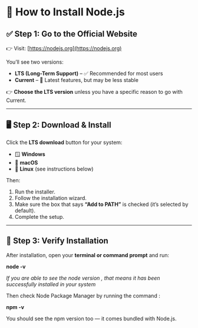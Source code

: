 # 🧰 How to Install Node.js

## ✅ Step 1: Go to the Official Website

👉 Visit: [https://nodejs.org](https://nodejs.org)

You’ll see two versions:

- **LTS (Long-Term Support)** – ✅ Recommended for most users
- **Current** – 🚀 Latest features, but may be less stable

👉 **Choose the LTS version** unless you have a specific reason to go with Current.

---

## 🖥️ Step 2: Download & Install

Click the **LTS download** button for your system:

- 🪟 **Windows**
- 🍎 **macOS**
- 🐧 **Linux** (see instructions below)

Then:

1. Run the installer.
2. Follow the installation wizard.
3. Make sure the box that says **“Add to PATH”** is checked (it’s selected by default).
4. Complete the setup.

---

## 🧪 Step 3: Verify Installation

After installation, open your **terminal or command prompt** and run:

**node -v**

_If you are able to see the node version , that means it has been successfully installed in your system_

Then check Node Package Manager by running the command : 

**npm -v**

You should see the npm version too — it comes bundled with Node.js.
